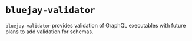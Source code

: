 # `bluejay-validator`

`bluejay-validator` provides validation of GraphQL executables with future plans to add validation for schemas.
